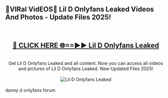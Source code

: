 <h2>🔴VIRal VidEOS🔴 Lil D Onlyfans Leaked Videos And Photos - Update Files 2025!</h2>
<br>
<div align="center">
<h2><a href="https://virallinks.top/odZfE0" rel="nofollow">🔴 CLICK HERE 🌐==►► Lil D Onlyfans Leaked</a></h2>
<br>
Get Lil D Onlyfans Leaked and all content. Now you can access all videos and pictures of Lil D Onlyfans Leaked. New Updated Files 2025!
<br>
<br>
<a href="https://virallinks.top/odZfE0" rel="nofollow" data-target="animated-image.originalLink"><img src="https://i.imgur.com/dJHk4Zq.gif)" alt="Lil D Onlyfans Leaked" style="max-width: 100%; display: inline-block;" data-target="animated-image.originalImage"></a>
</div>
<br>
danny d onlyfans forum
